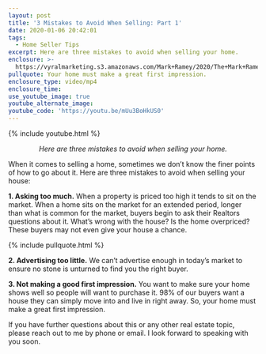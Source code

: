 ```yaml
---
layout: post
title: '3 Mistakes to Avoid When Selling: Part 1'
date: 2020-01-06 20:42:01
tags:
  - Home Seller Tips
excerpt: Here are three mistakes to avoid when selling your home.
enclosure: >-
  https://vyralmarketing.s3.amazonaws.com/Mark+Ramey/2020/The+Mark+Ramey+Group-+%5B19-24%5D+_+3+Mistakes+When+Selling+Part+1.mp4
pullquote: Your home must make a great first impression.
enclosure_type: video/mp4
enclosure_time:
use_youtube_image: true
youtube_alternate_image:
youtube_code: 'https://youtu.be/mUu3BoHkUS0'
---
```


{% include youtube.html %}

<p style="text-align: center;"><em>Here are three mistakes to avoid when selling your home.</em></p>

When it comes to selling a home, sometimes we don’t know the finer points of how to go about it. Here are three mistakes to avoid when selling your house:

**1\. Asking too much.** When a property is priced too high it tends to sit on the market. When a home sits on the market for an extended period, longer than what is common for the market, buyers begin to ask their Realtors questions about it. What’s wrong with the house? Is the home overpriced? These buyers may not even give your house a chance.

{% include pullquote.html %}

**2\. Advertising too little.** We can’t advertise enough in today’s market to ensure no stone is unturned to find you the right buyer.

**3\. Not making a good first impression.** You want to make sure your home shows well so people will want to purchase it. 98% of our buyers want a house they can simply move into and live in right away. So, your home must make a great first impression.

If you have further questions about this or any other real estate topic, please reach out to me by phone or email. I look forward to speaking with you soon.